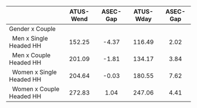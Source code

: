 
|                      |    ATUS-Wend |     ASEC-Gap |    ATUS-Wday |     ASEC-Gap |
| -------------------- | :----------: | :----------: | :----------: | :----------: |
| Gender x Couple      |              |              |              |              |
| &nbsp;&nbsp;Men x Single Headed HH |       152.25 |        -4.37 |       116.49 |         2.02 |
| &nbsp;&nbsp;Men x Couple Headed HH |       201.09 |        -1.81 |       134.17 |         3.84 |
| &nbsp;&nbsp;Women x Single Headed HH |       204.64 |        -0.03 |       180.55 |         7.62 |
| &nbsp;&nbsp;Women x Couple Headed HH |       272.83 |         1.04 |       247.06 |         4.41 |


